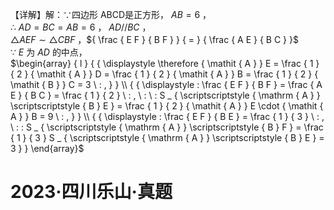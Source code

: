 【详解】解：∵四边形 ABCD是正方形， $A B = 6$ ，  
∴ $A D = B C = A B = 6$ ， $A D / / B C$ ，  
$\triangle A E F \sim \triangle C B F$ ，${ \frac { E F } { B F } } { = } { \frac { A E } { B C } }$   
∵ $E$ 为 $A D$ 的中点，  
$\begin{array} { l } { { \displaystyle \therefore { \mathit { A } } E = \frac { 1 } { 2 } { \mathit { A } } D = \frac { 1 } { 2 } { \mathit { A } } B = \frac { 1 } { 2 } { \mathit { B } } C = 3 \ : , } } \\ { { \displaystyle : \frac { E F } { B F } = \frac { A E } { B C } = \frac { 1 } { 2 } \ : , \ : \ : S _ { \scriptscriptstyle { \mathrm { A } } \scriptscriptstyle { B } E } = \frac { 1 } { 2 } { \mathit { A } } E \cdot { \mathit { A } } B = 9 \ : , } } \\ { { \displaystyle : \frac { E F } { B E } = \frac { 1 } { 3 } \ : , \ : : S _ { \scriptscriptstyle { \mathrm { A } } \scriptscriptstyle { B } F } = \frac { 1 } { 3 } S _ { \scriptscriptstyle { \mathrm { A } } \scriptscriptstyle { B } E } = 3 } } \end{array}$
# 2023·四川乐山·真题
